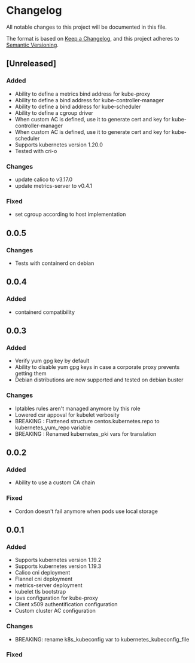 # Changelog
All notable changes to this project will be documented in this file.

The format is based on [Keep a Changelog](https://keepachangelog.com/en/1.0.0/),
and this project adheres to [Semantic Versioning](https://semver.org/spec/v2.0.0.html).

## [Unreleased]
### Added
- Ability to define a metrics bind address for kube-proxy
- Ability to define a bind address for kube-controller-manager
- Ability to define a bind address for kube-scheduler
- Ability to define a cgroup driver
- When custom AC is defined, use it to generate cert and key for kube-controller-manager
- When custom AC is defined, use it to generate cert and key for kube-scheduler
- Supports kubernetes version 1.20.0
- Tested with cri-o

### Changes
- update calico to v3.17.0
- update metrics-server to v0.4.1

### Fixed
- set cgroup according to host implementation

## 0.0.5
### Changes
- Tests with containerd on debian

## 0.0.4
### Added
- containerd compatibility

## 0.0.3
### Added
- Verify yum gpg key by default
- Ability to disable yum gpg keys in case a corporate proxy prevents getting them
- Debian distributions are now supported and tested on debian buster

### Changes
- Iptables rules aren't managed anymore by this role
- Lowered csr appoval for kubelet verbosity
- BREAKING : Flattened structure centos.kubernetes.repo to kubernetes_yum_repo variable
- BREAKING : Renamed kubernetes_pki vars for translation


## 0.0.2
### Added
- Ability to use a custom CA chain

### Fixed
- Cordon doesn't fail anymore when pods use local storage


## 0.0.1
### Added
- Supports kubernetes version 1.19.2
- Supports kubernetes version 1.19.3
- Calico cni deployment
- Flannel cni deployment
- metrics-server deployment
- kubelet tls bootstrap
- ipvs configuration for kube-proxy
- Client x509 authentification configuration
- Custom cluster AC configuration

### Changes
- BREAKING: rename k8s_kubeconfig var to kubernetes_kubeconfig_file

### Fixed
